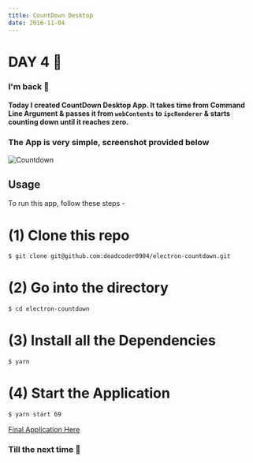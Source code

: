 ```yaml
---
title: CountDown Desktop
date: 2016-11-04
---
```


# DAY 4 👾 

### I'm back 💙

#### Today I created CountDown Desktop App. It takes time from Command Line Argument & passes it from `webContents` to `ipcRenderer` & starts counting down until it reaches zero.

### The App is very simple, screenshot provided below

![Countdown](http://imgur.com/VKlJoG9.png)

## Usage

To run this app, follow these steps -

# (1) Clone this repo

```bash
$ git clone git@github.com:deadcoder0904/electron-countdown.git
```

# (2) Go into the directory

```bash
$ cd electron-countdown
```

# (3) Install all the Dependencies

```bash
$ yarn
```

# (4) Start the Application

```bash
$ yarn start 69
```

[Final Application Here](https://github.com/deadcoder0904/electron-countdown)

### Till the next time 👻